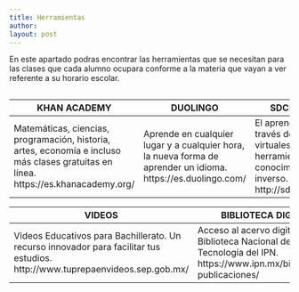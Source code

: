 ```yaml
---
title: Herramientas
author:
layout: post
---
```

En este apartado podras encontrar las herramientas que se necesitan para las clases que cada alumno ocupara conforme a la materia que vayan a ver referente a su horario escolar.

<span class="image center"><img src="{{ 'assets/images/pic03.jpg' | relative_url }}" alt="" /></span>
<div class="table-wrapper">
  <table>
    <thead>
      <tr>
        <th>KHAN ACADEMY</th>
        <th>DUOLINGO</th>
        <th>SDCDIGITAL</th>
      </tr>
    </thead>
    <tbody>
      <tr>
        <td>Matemáticas, ciencias, programación, historia, artes, economía e
          incluso más clases gratuitas en línea. https://es.khanacademy.org/ </td>
        <td>Aprende en cualquier lugar y a cualquier hora, la nueva forma 
          de aprender un idioma. https://es.duolingo.com/ </td>
        <td>El aprendizaje a través de aulas virtuales como herramienta
          al conocimiento inverso. http://sdcdigital.mx/ </td>
      </tr>
    </tbody>
  </table>
</div>

<div class="table-wrapper">
  <table>
    <thead>
      <tr>
        <th>VIDEOS</th>
        <th>BIBLIOTECA DIGITAL</th>
      </tr>
    </thead>
    <tbody>
      <tr>
        <td>Videos Educativos para Bachillerato. Un recurso innovador 
          para facilitar tus estudios. http://www.tuprepaenvideos.sep.gob.mx/ </td>
        <td>Acceso al acervo digital de la Biblioteca Nacional de 
          Ciencia y Tecnología del IPN. https://www.ipn.mx/bibliotecas-publicaciones/ </td>
      </tr>
    </tbody>
  </table>
</div>
